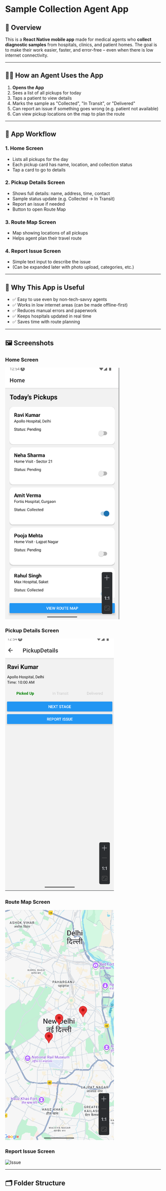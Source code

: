 # Sample Collection Agent App

## 📌 Overview

This is a **React Native mobile app** made for medical agents who **collect diagnostic samples** from hospitals, clinics, and patient homes. The goal is to make their work easier, faster, and error-free – even when there is low internet connectivity.

---

## 👷‍♂️ How an Agent Uses the App

1. **Opens the App**
2. Sees a list of all pickups for today
3. Taps a patient to view details
4. Marks the sample as "Collected", "In Transit", or "Delivered"
5. Can report an issue if something goes wrong (e.g. patient not available)
6. Can view pickup locations on the map to plan the route

---

## 🧭 App Workflow

### 1. Home Screen
- Lists all pickups for the day
- Each pickup card has name, location, and collection status
- Tap a card to go to details

### 2. Pickup Details Screen
- Shows full details: name, address, time, contact
- Sample status update (e.g. Collected → In Transit)
- Report an issue if needed
- Button to open Route Map

### 3. Route Map Screen
- Map showing locations of all pickups
- Helps agent plan their travel route

### 4. Report Issue Screen
- Simple text input to describe the issue
- (Can be expanded later with photo upload, categories, etc.)

---

## 🧠 Why This App is Useful

- ✅ Easy to use even by non-tech-savvy agents
- ✅ Works in low internet areas (can be made offline-first)
- ✅ Reduces manual errors and paperwork
- ✅ Keeps hospitals updated in real time
- ✅ Saves time with route planning

---

## 🖼️ Screenshots

### Home Screen
![Home](./screenshots/home.png)

### Pickup Details Screen
![Details](./screenshots/details.png)

### Route Map Screen
![Map](./screenshots/map.png)

### Report Issue Screen
![Issue](./screenshots/issue.png)


---

## 🗂️ Folder Structure

